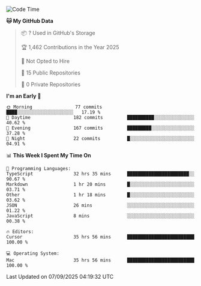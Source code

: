 <!--START_SECTION:waka-->
![Code Time](http://img.shields.io/badge/Code%20Time-7%2C714%20hrs%2012%20mins-blue)

**🐱 My GitHub Data** 

> 📦 ? Used in GitHub's Storage 
 > 
> 🏆 1,462 Contributions in the Year 2025
 > 
> 🚫 Not Opted to Hire
 > 
> 📜 15 Public Repositories 
 > 
> 🔑 0 Private Repositories 
 > 
**I'm an Early 🐤** 

```text
🌞 Morning                77 commits          ████░░░░░░░░░░░░░░░░░░░░░   17.19 % 
🌆 Daytime                182 commits         ██████████░░░░░░░░░░░░░░░   40.62 % 
🌃 Evening                167 commits         █████████░░░░░░░░░░░░░░░░   37.28 % 
🌙 Night                  22 commits          █░░░░░░░░░░░░░░░░░░░░░░░░   04.91 % 
```


📊 **This Week I Spent My Time On** 

```text
💬 Programming Languages: 
TypeScript               32 hrs 35 mins      ███████████████████████░░   90.67 % 
Markdown                 1 hr 20 mins        █░░░░░░░░░░░░░░░░░░░░░░░░   03.71 % 
Other                    1 hr 18 mins        █░░░░░░░░░░░░░░░░░░░░░░░░   03.62 % 
JSON                     26 mins             ░░░░░░░░░░░░░░░░░░░░░░░░░   01.22 % 
JavaScript               8 mins              ░░░░░░░░░░░░░░░░░░░░░░░░░   00.38 % 

🔥 Editors: 
Cursor                   35 hrs 56 mins      █████████████████████████   100.00 % 

💻 Operating System: 
Mac                      35 hrs 56 mins      █████████████████████████   100.00 % 
```


 Last Updated on 07/09/2025 04:19:32 UTC
<!--END_SECTION:waka-->

